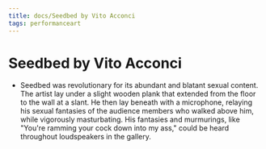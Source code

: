 ```yaml
---
title: docs/Seedbed by Vito Acconci
tags: performanceart
---
```


# Seedbed by Vito Acconci
- Seedbed was revolutionary for its abundant and blatant sexual content. The artist lay under a slight wooden plank that extended from the floor to the wall at a slant. He then lay beneath with a microphone, relaying his sexual fantasies of the audience members who walked above him, while vigorously masturbating. His fantasies and murmurings, like "You're ramming your cock down into my ass," could be heard throughout loudspeakers in the gallery.